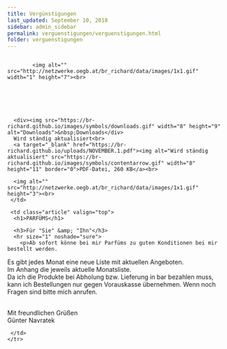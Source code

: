 ```yaml
---
title: Vergünstigungen
last_updated: September 10, 2018
sidebar: admin_sidebar
permalink: verguenstigungen/verguenstigungen.html
folder: verguenstigungen
---
```


<tbody><tr width="450">
     <td valign="top" class="articleleftcolumn">
      <img src="https://br-richard.github.io/images/verguenstigungen/For_Mom.gif" alt="" border="0"><br>
      
      
			<img alt="" src="http://netzwerke.oegb.at/br_richard/data/images/1x1.gif" width="1" height="7"><br>
			
      
      
			
			
      
      <div><img src="https://br-richard.github.io/images/symbols/downloads.gif" width="8" height="9" alt="Downloads">&nbsp;Downloads</div>
      Wird ständig aktualisiert<br>
      <a target="_blank" href="https://br-richard.github.io/uploads/NOVEMBER.1.pdf"><img alt="Wird ständig aktualisiert" src="https://br-richard.github.io/images/symbols/contentarrow.gif" width="8" height="11" border="0">PDF-Datei, 260 KB</a><br>
      
      <img alt="" src="http://netzwerke.oegb.at/br_richard/data/images/1x1.gif" height="3"><br>
     </td>
     
     <td class="article" valign="top">
      <h1>PARFÜMS</h1>
      
      <h3>Für "Sie" &amp; "Ihn"</h3>
      <hr size="1" noshade="sure">
   		<p>Ab sofort könne bei mir Parfüms zu guten Konditionen bei mir bestellt werden.
Es gibt jedes Monat eine neue Liste mit aktuellen Angeboten.<br>
Im Anhang die jeweils aktuelle Monatsliste.<br>
Da ich die Produkte bei Abholung bzw. Lieferung in bar bezahlen muss, kann ich Bestellungen nur gegen Vorauskasse übernehmen.
Wenn noch Fragen sind bitte mich anrufen.<br><br>

Mit freundlichen Grüßen<br>
Günter Navratek</p>
      <div class="articlefooter"></div>


<!--      <hr size="1" noshade="indeed"> -->
<!--      <div align="right">
       <a href="#" class="quick_nav_bold"><img alt="" src="https://br-richard.github.io/images/symbols/contentarrow.gif" width="8" height="11" border="0" />Online-Bestellen</a>&nbsp; &nbsp;
       <a href="#" class="quick_nav_bold"><img alt="" src="https://br-richard.github.io/images/symbols/contentarrow.gif" width="8" height="11" border="0" />Anfrage</a>
      </div>-->

     

     </td>
    </tr>
   </tbody>
